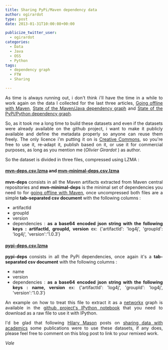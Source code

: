 ```yaml
---
title: Sharing PyPi/Maven dependency data
author: ogirardot
type: post
date: 2013-01-31T10:00:08+00:00

publicize_twitter_user:
  - ogirardot
categories:
  - Data
  - Java
  - OSS
  - Python
tags:
  - dependency graph
  - FTW
  - Sharing

---
```

<p style="text-align:justify;">
  As time is always running out, i don't think i'll have the time in a while to work again on the data I collected for the last three articles, <a title="Going offline with Maven" href="http://ogirardot.wordpress.com/2013/01/14/going-offline-with-maven/">Going offline with Maven</a>, <a title="State of the maven/java dependency graph" href="http://ogirardot.wordpress.com/2013/01/11/state-of-the-mavenjava-dependency-graph/">State of the Maven/Java dependency graph</a> and <a title="State of the PyPi/Python dependency graph" href="http://ogirardot.wordpress.com/2013/01/05/state-of-the-pythonpypi-dependency-graph/">State of the PyPi/Python dependency graph</a>.
</p>
<!--more-->

<p style="text-align:justify;">
  So, as it took me a long time to build these datasets and even if the datasets were already available on the github project, i want to make it publicly available and define the metadata properly so anyone can reuse them freely. The only licence i'm putting it on is <a href="http://creativecommons.org/licenses/by/2.0/">Creative Commons</a>, so you're free to use it, re-adapt it, publish based on it, or use it for commercial purposes, as long as you mention me (<em>Olivier Girardot <o.girardot (at) lateral-thoughts.com></em>) as author.
</p>

<p style="text-align:justify;">
  So the dataset is divided in three files, compressed using LZMA :
</p>

<h4 style="text-align:justify;">
  <a href="https://github.com/ssaboum/meta-deps/blob/master/mvn-deps.csv.lzma">mvn-deps.csv.lzma</a> and <a id="d70328bf75046f1e732b8048c31ec7f2-1059ead98bb373f5abe26c7027c6f3ceaed1bf30" title="mvn-minimal-deps.csv.lzma" href="https://github.com/ssaboum/meta-deps/blob/master/mvn-minimal-deps.csv.lzma">mvn-minimal-deps.csv.lzma</a>
</h4>

<p style="text-align:justify;">
  <strong>mvn-deps </strong>consists in all the Maven artifacts extracted from Maven central repositories and <strong>mvn-minimal-deps</strong> is the minimal set of dependencies you need to for g<a title="Going offline with Maven" href="http://ogirardot.wordpress.com/2013/01/14/going-offline-with-maven/">oing offline with Maven</a>, once uncompressed both files are a simple <strong>tab-separated csv document</strong> with the following columns :
</p>

<ul style="text-align:justify;">
  <li>
    <span style="line-height:13px;">artifactId</span>
  </li>
  <li>
    groupId
  </li>
  <li>
    version
  </li>
  <li>
    dependencies : <strong>as a base64 encoded json string with the following keys : artifactId, groupId, version </strong>ex: {'artifactId': 'log4j', 'groupId': 'log4j', 'version':'1.0.3&#8242;}
  </li>
</ul>

<h4 style="text-align:justify;">
  <a id="aa84b2f557c8f0e1aa771c617dcbf7f9-187b7a436f0a2a9fb2420b3a72c38372fbdb63c0" title="pypi-deps.csv.lzma" href="https://github.com/ssaboum/meta-deps/blob/master/pypi-deps.csv.lzma">pypi-deps.csv.lzma</a>
</h4>

<p style="text-align:justify;">
  <strong>pypi-deps </strong>consists in all the PyPi dependencies, once again it's a <strong>tab-separated csv document</strong> with the following columns :
</p>

<ul style="text-align:justify;">
  <li>
    name
  </li>
  <li>
    version
  </li>
  <li>
    dependencies : <strong>as a base64 encoded json string with the following keys : name, version </strong>ex: {'artifactId': 'log4j', 'groupId': 'log4j', 'version':'1.0.3&#8242;}
  </li>
</ul>

<p style="text-align:justify;">
  An example on how to treat this file to extract it as a <a title="Networkx" href="http://networkx.github.com/">networkx</a> graph is available in the <a href="https://github.com/ssaboum/meta-deps/blob/master/PyPi%20Metadata.ipynb">github project's IPython notebook</a> that you need to download as a raw file to use it with IPython.
</p>

<p style="text-align:justify;">
  I'd be glad that following <a title="Hilary Mason's blog" href="http://www.hilarymason.com/">Hilary Mason</a> posts on <a title="Sharing data with academics" href="http://www.hilarymason.com/blog/startups-how-to-share-data-with-academics/">sharing data with academics</a> some publications were to use these datasets, if any does, please feel free to comment on this blog post to link to your remixed work.
</p>

<p style="text-align:justify;">
  <em>Vale</em>
</p>